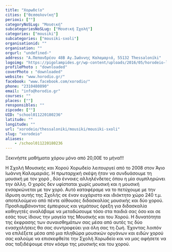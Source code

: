 ```yaml
---
title: "Χορωδείο"
cities: ["Θεσσαλονίκη"]
perioxi: [""]
categoryNoSLug: "Μουσική"
subcategoriesNoSLug: ["Μουσική Σχολή"]
categories: ["mousiki"]
subcategories: ["mousiki-sxoli"]
organisationid: ""
organisation: ""
orgurl: "undefined-"
address: "Α.Παπανδρέου 48Β Αγ.Ιωάννης Καλαμαριά, 55132 Thessaloníki"
logoimg: "https://pigolampides.gr/wp-content/uploads/2016/05/horodeio-logo.png"
profilePhoto : "downloaded"
coverPhoto : "downloaded"
website: "www.horodio.gr/"
facebook: "www.facebook.com/xorodio/"
phone: "2310480890"
email: "info@horodio.gr"
courses: ""
places: [""]
rensponsibles: ""
zipcode: [""]
UID: "school011220180236"
latitude: ""
longitude: ""
url: "xorodeio/thessaloniki/mousiki/mousiki-sxoli"
slug: "xorodeio"
aliases:
    - /school011220180236
---
```



Ξεκινήστε μαθήματα χόρου μόνο από 20,00Ε το μήνα!!!

Η Σχολή Μουσικής και Χορού Χορωδείο λειτουργεί από το 2008 στον Άγιο Ιωάννη Καλαμαριάς. Η πρωταρχική σκέψη ήταν να συνδυάσουμε τη μουσική με τον χορό , δύο έννοιες αλληλένδετες όπου η μία συμπληρώνει την άλλη. Ο χορός δεν υφίσταται χωρίς μουσική και η μουσική ενσαρκώνεται με τον χορό. Αυτό καταφέραμε να το πετύχουμε με την ίδρυση αυτής της Σχολής σε έναν ευχάριστο και ιδιόκτητο χώρο 240 τ.μ. αποτελούμενο από πέντε αίθουσες διδασκαλίας μουσικής και δύο χορού. Προσλαμβάνοντας έμπειρους και γεμάτους όρεξη για διδασκαλία καθηγητές αναλάβαμε να μεταδώσουμε τόσο στα παιδιά σας όσο και σε εσάς τους ίδιους την μαγεία της Μουσικής και του Χορού. Η δυνατότητα της έκφρασης των συναισθημάτων σας μέσα από αυτές τις δύο ενασχολήσεις θα σας συντροφεύει για όλη σας τη ζωή. Έχοντας λοιπόν να επιλέξετε μέσα από μια πληθώρα μουσικών οργάνων και ειδών χορού σας καλούμε να επισκεφθείτε την Σχολή Χορωδείο και να μας αφήσετε να σας ταξιδέψουμε στον κόσμο της μουσικής και του χορού.
